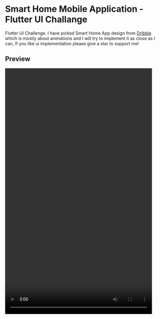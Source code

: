 # Smart Home Mobile Application - Flutter UI Challange

Flutter UI Challenge. I have picked Smart Home App design from <a href="https://dribbble.com/shots/5866368-Smart-home-Room-card" target="blank">Dribble</a> which is mostly about animations and 
I will try to implement it as close as I can, If you like ui implementation please give a star to support me!

## Preview
<video src="https://github.com/sagarprince/smart_home/blob/master/preview.mp4" width="480" height="800" controls preload></video>

